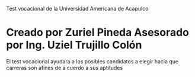 Test vocacional de la Universidad Americana de Acapulco

Creado por Zuriel Pineda
Asesorado por Ing. Uziel Trujillo Colón
===============================================================

El test vocacional ayudara a los posibles candidatos a elegir hacia que carreras son afines 
de a cuerdo a sus aptitudes


